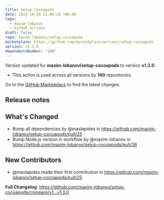 ```yaml
---
title: Setup Cocoapods
date: 2023-10-28 11:06:26 +00:00
tags:
  - maxim-lobanov
  - GitHub Actions
draft: false
repo: maxim-lobanov/setup-cocoapods
marketplace: https://github.com/marketplace/actions/setup-cocoapods
version: v1.3.0
dependentsNumber: "140"
---
```



Version updated for **maxim-lobanov/setup-cocoapods** to version **v1.3.0**.
- This action is used across all versions by **140** repositories.

Go to the [GitHub Marketplace](https://github.com/marketplace/actions/setup-cocoapods) to find the latest changes.

## Release notes

## What's Changed
* Bump all dependencies by @maxlapides in https://github.com/maxim-lobanov/setup-cocoapods/pull/25
* Bump Node.js version in workflow by @maxim-lobanov in https://github.com/maxim-lobanov/setup-cocoapods/pull/26

## New Contributors
* @maxlapides made their first contribution in https://github.com/maxim-lobanov/setup-cocoapods/pull/25

**Full Changelog**: https://github.com/maxim-lobanov/setup-cocoapods/compare/v1...v1.3.0
